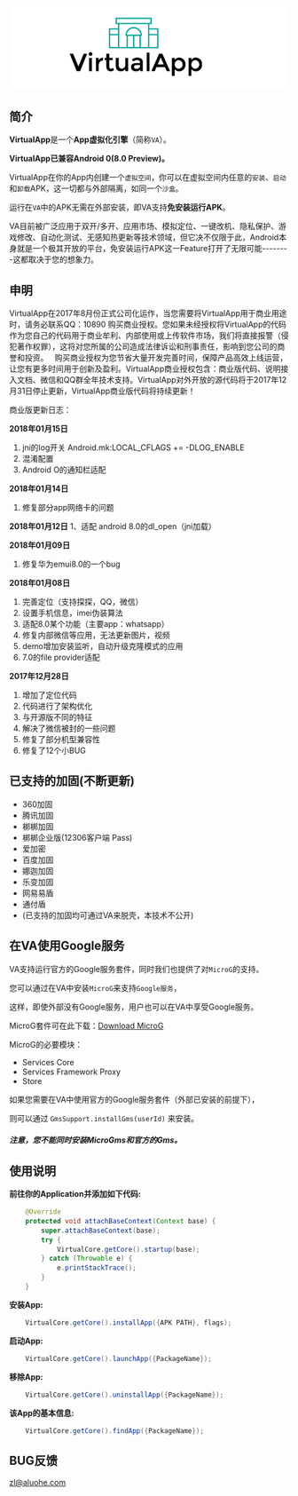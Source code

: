 [![VA banner](https://raw.githubusercontent.com/asLody/VirtualApp/master/Logo.png)](https://github.com/asLody/VirtualApp)

简介
---
**VirtualApp**是一个**App虚拟化引擎**（简称`VA`）。

**VirtualApp已兼容Android 0(8.0 Preview)。**

VirtualApp在你的App内创建一个`虚拟空间`，你可以在虚拟空间内任意的`安装`、`启动`和`卸载`APK，这一切都与外部隔离，如同一个`沙盒`。

运行在`VA`中的APK无需在外部安装，即VA支持**免安装运行APK**。

VA目前被广泛应用于双开/多开、应用市场、模拟定位、一键改机、隐私保护、游戏修改、自动化测试、无感知热更新等技术领域，但它决不仅限于此，Android本身就是一个极其开放的平台，免安装运行APK这一Feature打开了无限可能--------这都取决于您的想象力。

申明
---
VirtualApp在2017年8月份正式公司化运作，当您需要将VirtualApp用于商业用途时，请务必联系QQ：10890 购买商业授权。您如果未经授权将VirtualApp的代码作为您自己的代码用于商业牟利、内部使用或上传软件市场，我们将直接报警（侵犯著作权罪），这将对您所属的公司造成法律诉讼和刑事责任，影响到您公司的商誉和投资。
 
购买商业授权为您节省大量开发完善时间，保障产品高效上线运营，让您有更多时间用于创新及盈利。VirtualApp商业授权包含：商业版代码、说明接入文档、微信和QQ群全年技术支持。VirtualApp对外开放的源代码将于2017年12月31日停止更新，VirtualApp商业版代码将持续更新！
 
 
商业版更新日志：

**2018年01月15日**
1. jni的log开关 Android.mk:LOCAL_CFLAGS += -DLOG_ENABLE
2. 混淆配置
3. Android O的通知栏适配

**2018年01月14日**
1. 修复部分app网络卡的问题

**2018年01月12日**
1、适配 android 8.0的dl_open（jni加载）

**2018年01月09日**
1. 修复华为emui8.0的一个bug

**2018年01月08日**
1. 完善定位（支持探探，QQ，微信）
2. 设置手机信息，imei伪装算法
3. 适配8.0某个功能（主要app：whatsapp）
4. 修复内部微信等应用，无法更新图片，视频
5. demo增加安装监听，自动升级克隆模式的应用
6. 7.0的file provider适配

**2017年12月28日**
1. 增加了定位代码
2. 代码进行了架构优化
3. 与开源版不同的特征
4. 解决了微信被封的一些问题
5. 修复了部分机型兼容性
6. 修复了12个小BUG


已支持的加固(不断更新)
----------
* 360加固
* 腾讯加固
* 梆梆加固
* 梆梆企业版(12306客户端 Pass)
* 爱加密
* 百度加固
* 娜迦加固
* 乐变加固
* 网易易盾
* 通付盾
* (已支持的加固均可通过VA来脱壳，本技术不公开)


在VA使用Google服务
-----------
VA支持运行官方的Google服务套件，同时我们也提供了对`MicroG`的支持。

您可以通过在VA中安装`MicroG`来支持`Google服务`，

这样，即使外部没有Google服务，用户也可以在VA中享受Google服务。

MicroG套件可在此下载：[Download MicroG](https://microg.org/download.html)

MicroG的必要模块：
* Services Core
* Services Framework Proxy
* Store

如果您需要在VA中使用官方的Google服务套件（外部已安装的前提下），

则可以通过 `GmsSupport.installGms(userId)` 来安装。

##### 注意，您不能同时安装MicroGms和官方的Gms。


使用说明
----------

**前往你的Application并添加如下代码:**
```java
    @Override
    protected void attachBaseContext(Context base) {
        super.attachBaseContext(base);
        try {
            VirtualCore.getCore().startup(base);
        } catch (Throwable e) {
            e.printStackTrace();
        }
    }
```
**安装App:**
```java
    VirtualCore.getCore().installApp({APK PATH}, flags);
```
**启动App:**
```java
    VirtualCore.getCore().launchApp({PackageName});
```
**移除App:**
```java
    VirtualCore.getCore().uninstallApp({PackageName});
```
**该App的基本信息:**
```java
    VirtualCore.getCore().findApp({PackageName});
```

BUG反馈
------------
zl@aluohe.com
